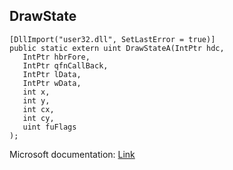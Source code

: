 ## DrawState

```
[DllImport("user32.dll", SetLastError = true)]
public static extern uint DrawStateA(IntPtr hdc,
   IntPtr hbrFore,
   IntPtr qfnCallBack,
   IntPtr lData,
   IntPtr wData,
   int x,
   int y,
   int cx,
   int cy,
   uint fuFlags
);
```

Microsoft documentation: [Link](https://docs.microsoft.com/en-us/windows/win32/api/winuser/nf-winuser-drawstatea)
